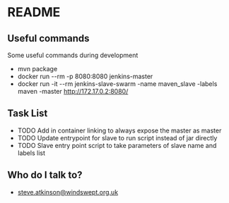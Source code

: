 # README #

## Useful commands ##

Some useful commands during development

* mvn package
* docker run --rm -p 8080:8080 jenkins-master
* docker run -it --rm jenkins-slave-swarm -name maven_slave -labels maven -master http://172.17.0.2:8080/

## Task List ##

* TODO Add in container linking to always expose the master as master
* TODO Update entrypoint for slave to run script instead of jar directly
* TODO Slave entry point script to take parameters of slave name and labels list

## Who do I talk to? ##

* steve.atkinson@windswept.org.uk